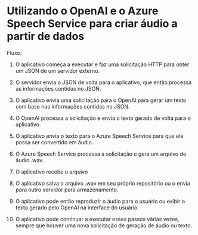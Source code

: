
# Utilizando o OpenAI e o Azure Speech Service para criar áudio a partir de dados

Fluxo: 

1. O aplicativo começa a executar e faz uma solicitação HTTP para obter um JSON de um servidor externo.

2. O servidor envia o JSON de volta para o aplicativo, que então processa as informações contidas no JSON.

3. O aplicativo envia uma solicitação para o OpenAI para gerar um texto com base nas informações contidas no JSON.

4. O OpenAI processa a solicitação e envia o texto gerado de volta para o aplicativo.

5. O aplicativo envia o texto para o Azure Speech Service para que ele possa ser convertido em áudio.

6. O Azure Speech Service processa a solicitação e gera um arquivo de áudio .wav.

7. O aplicativo recebe o arquivo

8. O aplicativo salva o arquivo .wav em seu próprio repositório ou o envia para outro servidor para armazenamento.

9. O aplicativo pode então reproduzir o áudio para o usuário ou exibir o texto gerado pelo OpenAI na interface do usuário.

10. O aplicativo pode continuar a executar esses passos várias vezes, sempre que houver uma nova solicitação de geração de áudio ou texto.
